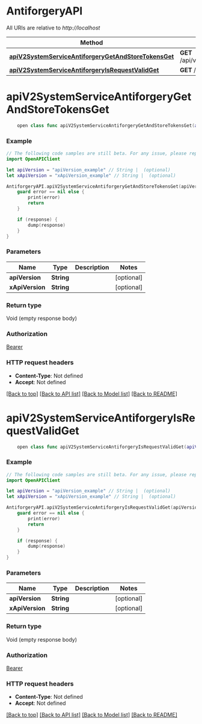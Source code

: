 # AntiforgeryAPI

All URIs are relative to *http://localhost*

Method | HTTP request | Description
------------- | ------------- | -------------
[**apiV2SystemServiceAntiforgeryGetAndStoreTokensGet**](AntiforgeryAPI.md#apiv2systemserviceantiforgerygetandstoretokensget) | **GET** /api/v2/SystemService/Antiforgery/GetAndStoreTokens | 
[**apiV2SystemServiceAntiforgeryIsRequestValidGet**](AntiforgeryAPI.md#apiv2systemserviceantiforgeryisrequestvalidget) | **GET** /api/v2/SystemService/Antiforgery/IsRequestValid | 


# **apiV2SystemServiceAntiforgeryGetAndStoreTokensGet**
```swift
    open class func apiV2SystemServiceAntiforgeryGetAndStoreTokensGet(apiVersion: String? = nil, xApiVersion: String? = nil, completion: @escaping (_ data: Void?, _ error: Error?) -> Void)
```



### Example
```swift
// The following code samples are still beta. For any issue, please report via http://github.com/OpenAPITools/openapi-generator/issues/new
import OpenAPIClient

let apiVersion = "apiVersion_example" // String |  (optional)
let xApiVersion = "xApiVersion_example" // String |  (optional)

AntiforgeryAPI.apiV2SystemServiceAntiforgeryGetAndStoreTokensGet(apiVersion: apiVersion, xApiVersion: xApiVersion) { (response, error) in
    guard error == nil else {
        print(error)
        return
    }

    if (response) {
        dump(response)
    }
}
```

### Parameters

Name | Type | Description  | Notes
------------- | ------------- | ------------- | -------------
 **apiVersion** | **String** |  | [optional] 
 **xApiVersion** | **String** |  | [optional] 

### Return type

Void (empty response body)

### Authorization

[Bearer](../README.md#Bearer)

### HTTP request headers

 - **Content-Type**: Not defined
 - **Accept**: Not defined

[[Back to top]](#) [[Back to API list]](../README.md#documentation-for-api-endpoints) [[Back to Model list]](../README.md#documentation-for-models) [[Back to README]](../README.md)

# **apiV2SystemServiceAntiforgeryIsRequestValidGet**
```swift
    open class func apiV2SystemServiceAntiforgeryIsRequestValidGet(apiVersion: String? = nil, xApiVersion: String? = nil, completion: @escaping (_ data: Void?, _ error: Error?) -> Void)
```



### Example
```swift
// The following code samples are still beta. For any issue, please report via http://github.com/OpenAPITools/openapi-generator/issues/new
import OpenAPIClient

let apiVersion = "apiVersion_example" // String |  (optional)
let xApiVersion = "xApiVersion_example" // String |  (optional)

AntiforgeryAPI.apiV2SystemServiceAntiforgeryIsRequestValidGet(apiVersion: apiVersion, xApiVersion: xApiVersion) { (response, error) in
    guard error == nil else {
        print(error)
        return
    }

    if (response) {
        dump(response)
    }
}
```

### Parameters

Name | Type | Description  | Notes
------------- | ------------- | ------------- | -------------
 **apiVersion** | **String** |  | [optional] 
 **xApiVersion** | **String** |  | [optional] 

### Return type

Void (empty response body)

### Authorization

[Bearer](../README.md#Bearer)

### HTTP request headers

 - **Content-Type**: Not defined
 - **Accept**: Not defined

[[Back to top]](#) [[Back to API list]](../README.md#documentation-for-api-endpoints) [[Back to Model list]](../README.md#documentation-for-models) [[Back to README]](../README.md)

